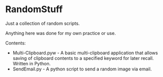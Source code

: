 # RandomStuff
Just a collection of random scripts.

Anything here was done for my own practice or use.

Contents:

- Multi-Clipboard.pyw - A basic multi-clipboard application that allows saving of clipboard contents to a specified keyword for later recall. Written in Python.
- SendEmail.py - A python script to send a random image via email.
